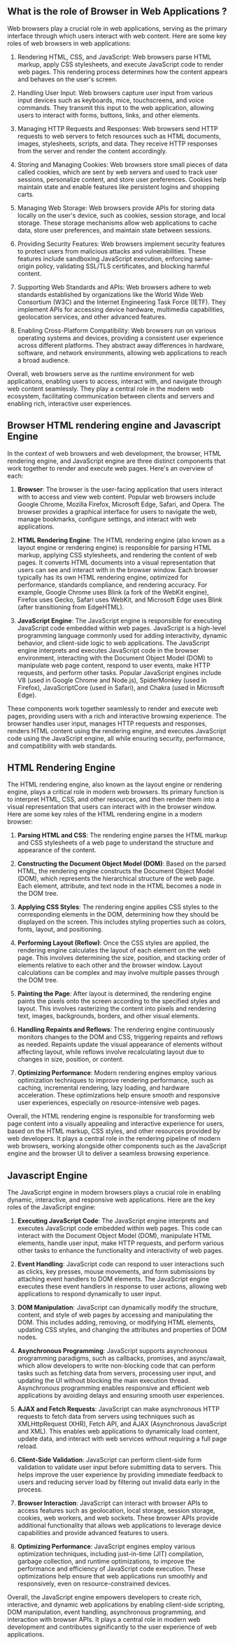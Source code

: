## What is the role of Browser in Web Applications ?

Web browsers play a crucial role in web applications, serving as the primary interface through which users interact with web content. Here are some key roles of web browsers in web applications:

1. Rendering HTML, CSS, and JavaScript: Web browsers parse HTML markup, apply CSS stylesheets, and execute JavaScript code to render web pages. This rendering process determines how the content appears and behaves on the user's screen.

2. Handling User Input: Web browsers capture user input from various input devices such as keyboards, mice, touchscreens, and voice commands. They transmit this input to the web application, allowing users to interact with forms, buttons, links, and other elements.

3. Managing HTTP Requests and Responses: Web browsers send HTTP requests to web servers to fetch resources such as HTML documents, images, stylesheets, scripts, and data. They receive HTTP responses from the server and render the content accordingly.

4. Storing and Managing Cookies: Web browsers store small pieces of data called cookies, which are sent by web servers and used to track user sessions, personalize content, and store user preferences. Cookies help maintain state and enable features like persistent logins and shopping carts.

5. Managing Web Storage: Web browsers provide APIs for storing data locally on the user's device, such as cookies, session storage, and local storage. These storage mechanisms allow web applications to cache data, store user preferences, and maintain state between sessions.

6. Providing Security Features: Web browsers implement security features to protect users from malicious attacks and vulnerabilities. These features include sandboxing JavaScript execution, enforcing same-origin policy, validating SSL/TLS certificates, and blocking harmful content.

7. Supporting Web Standards and APIs: Web browsers adhere to web standards established by organizations like the World Wide Web Consortium (W3C) and the Internet Engineering Task Force (IETF). They implement APIs for accessing device hardware, multimedia capabilities, geolocation services, and other advanced features.

8. Enabling Cross-Platform Compatibility: Web browsers run on various operating systems and devices, providing a consistent user experience across different platforms. They abstract away differences in hardware, software, and network environments, allowing web applications to reach a broad audience.

Overall, web browsers serve as the runtime environment for web applications, enabling users to access, interact with, and navigate through web content seamlessly. They play a central role in the modern web ecosystem, facilitating communication between clients and servers and enabling rich, interactive user experiences.


## Browser HTML rendering engine and Javascript Engine

In the context of web browsers and web development, the browser, HTML rendering engine, and JavaScript engine are three distinct components that work together to render and execute web pages. Here's an overview of each:

1. **Browser**: The browser is the user-facing application that users interact with to access and view web content. Popular web browsers include Google Chrome, Mozilla Firefox, Microsoft Edge, Safari, and Opera. The browser provides a graphical interface for users to navigate the web, manage bookmarks, configure settings, and interact with web applications.

2. **HTML Rendering Engine**: The HTML rendering engine (also known as a layout engine or rendering engine) is responsible for parsing HTML markup, applying CSS stylesheets, and rendering the content of web pages. It converts HTML documents into a visual representation that users can see and interact with in the browser window. Each browser typically has its own HTML rendering engine, optimized for performance, standards compliance, and rendering accuracy. For example, Google Chrome uses Blink (a fork of the WebKit engine), Firefox uses Gecko, Safari uses WebKit, and Microsoft Edge uses Blink (after transitioning from EdgeHTML).

3. **JavaScript Engine**: The JavaScript engine is responsible for executing JavaScript code embedded within web pages. JavaScript is a high-level programming language commonly used for adding interactivity, dynamic behavior, and client-side logic to web applications. The JavaScript engine interprets and executes JavaScript code in the browser environment, interacting with the Document Object Model (DOM) to manipulate web page content, respond to user events, make HTTP requests, and perform other tasks. Popular JavaScript engines include V8 (used in Google Chrome and Node.js), SpiderMonkey (used in Firefox), JavaScriptCore (used in Safari), and Chakra (used in Microsoft Edge).

These components work together seamlessly to render and execute web pages, providing users with a rich and interactive browsing experience. The browser handles user input, manages HTTP requests and responses, renders HTML content using the rendering engine, and executes JavaScript code using the JavaScript engine, all while ensuring security, performance, and compatibility with web standards.

## HTML Rendering Engine
The HTML rendering engine, also known as the layout engine or rendering engine, plays a critical role in modern web browsers. Its primary function is to interpret HTML, CSS, and other resources, and then render them into a visual representation that users can interact with in the browser window. Here are some key roles of the HTML rendering engine in a modern browser:

1. **Parsing HTML and CSS**: The rendering engine parses the HTML markup and CSS stylesheets of a web page to understand the structure and appearance of the content.

2. **Constructing the Document Object Model (DOM)**: Based on the parsed HTML, the rendering engine constructs the Document Object Model (DOM), which represents the hierarchical structure of the web page. Each element, attribute, and text node in the HTML becomes a node in the DOM tree.

3. **Applying CSS Styles**: The rendering engine applies CSS styles to the corresponding elements in the DOM, determining how they should be displayed on the screen. This includes styling properties such as colors, fonts, layout, and positioning.

4. **Performing Layout (Reflow)**: Once the CSS styles are applied, the rendering engine calculates the layout of each element on the web page. This involves determining the size, position, and stacking order of elements relative to each other and the browser window. Layout calculations can be complex and may involve multiple passes through the DOM tree.

5. **Painting the Page**: After layout is determined, the rendering engine paints the pixels onto the screen according to the specified styles and layout. This involves rasterizing the content into pixels and rendering text, images, backgrounds, borders, and other visual elements.

6. **Handling Repaints and Reflows**: The rendering engine continuously monitors changes to the DOM and CSS, triggering repaints and reflows as needed. Repaints update the visual appearance of elements without affecting layout, while reflows involve recalculating layout due to changes in size, position, or content.

7. **Optimizing Performance**: Modern rendering engines employ various optimization techniques to improve rendering performance, such as caching, incremental rendering, lazy loading, and hardware acceleration. These optimizations help ensure smooth and responsive user experiences, especially on resource-intensive web pages.

Overall, the HTML rendering engine is responsible for transforming web page content into a visually appealing and interactive experience for users, based on the HTML markup, CSS styles, and other resources provided by web developers. It plays a central role in the rendering pipeline of modern web browsers, working alongside other components such as the JavaScript engine and the browser UI to deliver a seamless browsing experience.


## Javascript Engine

The JavaScript engine in modern browsers plays a crucial role in enabling dynamic, interactive, and responsive web applications. Here are the key roles of the JavaScript engine:

1. **Executing JavaScript Code**: The JavaScript engine interprets and executes JavaScript code embedded within web pages. This code can interact with the Document Object Model (DOM), manipulate HTML elements, handle user input, make HTTP requests, and perform various other tasks to enhance the functionality and interactivity of web pages.

2. **Event Handling**: JavaScript code can respond to user interactions such as clicks, key presses, mouse movements, and form submissions by attaching event handlers to DOM elements. The JavaScript engine executes these event handlers in response to user actions, allowing web applications to respond dynamically to user input.

3. **DOM Manipulation**: JavaScript can dynamically modify the structure, content, and style of web pages by accessing and manipulating the DOM. This includes adding, removing, or modifying HTML elements, updating CSS styles, and changing the attributes and properties of DOM nodes.

4. **Asynchronous Programming**: JavaScript supports asynchronous programming paradigms, such as callbacks, promises, and async/await, which allow developers to write non-blocking code that can perform tasks such as fetching data from servers, processing user input, and updating the UI without blocking the main execution thread. Asynchronous programming enables responsive and efficient web applications by avoiding delays and ensuring smooth user experiences.

5. **AJAX and Fetch Requests**: JavaScript can make asynchronous HTTP requests to fetch data from servers using techniques such as XMLHttpRequest (XHR), Fetch API, and AJAX (Asynchronous JavaScript and XML). This enables web applications to dynamically load content, update data, and interact with web services without requiring a full page reload.

6. **Client-Side Validation**: JavaScript can perform client-side form validation to validate user input before submitting data to servers. This helps improve the user experience by providing immediate feedback to users and reducing server load by filtering out invalid data early in the process.

7. **Browser Interaction**: JavaScript can interact with browser APIs to access features such as geolocation, local storage, session storage, cookies, web workers, and web sockets. These browser APIs provide additional functionality that allows web applications to leverage device capabilities and provide advanced features to users.

8. **Optimizing Performance**: JavaScript engines employ various optimization techniques, including just-in-time (JIT) compilation, garbage collection, and runtime optimizations, to improve the performance and efficiency of JavaScript code execution. These optimizations help ensure that web applications run smoothly and responsively, even on resource-constrained devices.

Overall, the JavaScript engine empowers developers to create rich, interactive, and dynamic web applications by enabling client-side scripting, DOM manipulation, event handling, asynchronous programming, and interaction with browser APIs. It plays a central role in modern web development and contributes significantly to the user experience of web applications.
